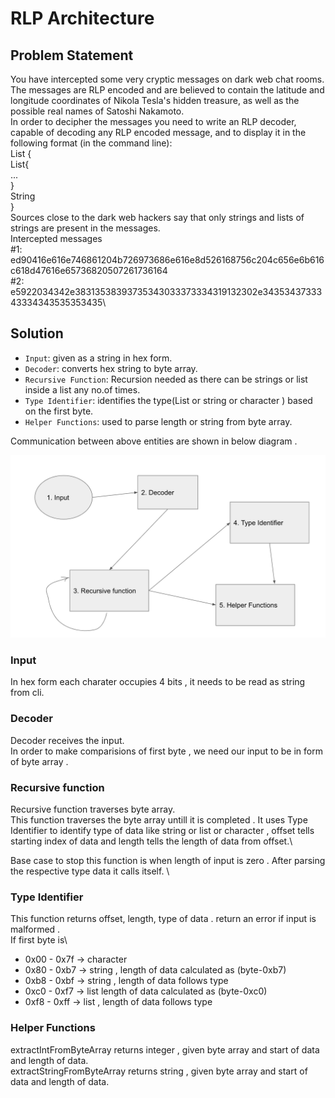 # RLP Architecture

## Problem Statement

You have intercepted some very cryptic messages on dark web chat rooms. The
messages are RLP encoded and are believed to contain the latitude and longitude
coordinates of Nikola Tesla's hidden treasure, as well as the possible real names of
Satoshi Nakamoto.\
In order to decipher the messages you need to write an RLP decoder, capable of
decoding any RLP encoded message, and to display it in the following format (in the
command line):\
List {\
    List{\
        ...\
    }\
    String <value>\
}\
Sources close to the dark web hackers say that only strings and lists of strings are
present in the messages.\
Intercepted messages\
#1:
ed90416e616e746861204b726973686e616e8d526168756c204c656e6b616c618d47616e65736820507261736164\
#2:\
e5922034342e38313538393735343033373334319132302e3435343733343334343535353435\


## Solution

* `Input`: given as a string in hex form. 
* `Decoder`: converts hex string to byte array. 
* `Recursive Function`: Recursion needed as there can be strings or list inside a list any no.of times.
* `Type Identifier`: identifies the type(List or string or character ) based on the first byte.
* `Helper Functions`: used to parse length or string from byte array.

Communication between above entities are shown in below diagram .

![RLP Architecture Diagram](img/rlp.png)

### Input
In hex form each charater occupies 4 bits , it needs to be read as string from cli. 

### Decoder
Decoder receives the input.\
In order to make comparisions of first byte , we need our input to be in form of byte array . 

### Recursive function 
Recursive function traverses byte array.\
This function traverses the byte array untill it is completed . It uses Type Identifier to identify type of data like string or list or character , offset tells starting index of data and length tells the length of data from offset.\

Base case to stop this function is when length of input is zero . After parsing the respective type data it calls itself. \

### Type Identifier
This function returns offset, length, type of data . return an error if input is malformed . \
If first byte is\
* 0x00 - 0x7f -> character 
* 0x80 - 0xb7 -> string , length of data calculated as (byte-0xb7)
* 0xb8 - 0xbf -> string , length of data follows type
* 0xc0 - 0xf7 -> list length of data calculated as (byte-0xc0)
* 0xf8 - 0xff -> list , length of data follows type

### Helper Functions

extractIntFromByteArray returns integer , given byte array and start of data and length of data.\
extractStringFromByteArray returns string , given byte array and start of data and length of data.  